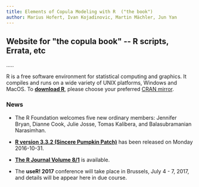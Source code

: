 ```yaml
---
title: Elements of Copula Modeling with R  ("the book")
author: Marius Hofert, Ivan Kojadinovic, Martin Mächler, Jun Yan
---
```


## Website for "the copula book" -- R scripts,  Errata,  etc

.....

R is a free software environment for statistical computing and graphics. It compiles and runs on a wide variety of UNIX platforms, Windows and MacOS. To **[download R](http://cran.r-project.org/mirrors.html)**, please choose your preferred [CRAN mirror](http://cran.r-project.org/mirrors.html).

### News

-   The R Foundation welcomes five new ordinary members: Jennifer Bryan, Dianne Cook, Julie Josse, Tomas Kalibera, and Balasubramanian Narasimhan.

-   [**R version 3.3.2 (Sincere Pumpkin Patch)**](http://cran.r-project.org/src/base/R-3)
has been released on Monday 2016-10-31.

-   [**The R Journal Volume 8/1**](http://journal.r-project.org) is available.

-   The **useR! 2017** conference will take place in Brussels, July 4 - 7, 2017, and details will be appear here in due course.

